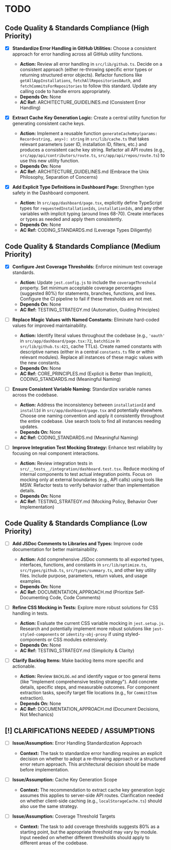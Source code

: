 # TODO

## Code Quality & Standards Compliance (High Priority)
- [x] **Standardize Error Handling in GitHub Utilities:** Choose a consistent approach for error handling across all GitHub utility functions.
  - **Action:** Review all error handling in `src/lib/github.ts`. Decide on a consistent approach (either re-throwing specific error types or returning structured error objects). Refactor functions like `getAllAppInstallations`, `fetchAllRepositoriesOAuth`, and `fetchCommitsForRepositories` to follow this standard. Update any calling code to handle errors appropriately.
  - **Depends On:** None
  - **AC Ref:** ARCHITECTURE_GUIDELINES.md (Consistent Error Handling)

- [x] **Extract Cache Key Generation Logic:** Create a central utility function for generating consistent cache keys.
  - **Action:** Implement a reusable function `generateCacheKey(params: Record<string, any>): string` in `src/lib/cache.ts` that takes relevant parameters (user ID, installation ID, filters, etc.) and produces a consistent cache key string. Refactor all API routes (e.g., `src/app/api/contributors/route.ts`, `src/app/api/repos/route.ts`) to use this new utility function.
  - **Depends On:** None
  - **AC Ref:** ARCHITECTURE_GUIDELINES.md (Embrace the Unix Philosophy, Separation of Concerns)

- [x] **Add Explicit Type Definitions in Dashboard Page:** Strengthen type safety in the Dashboard component.
  - **Action:** In `src/app/dashboard/page.tsx`, explicitly define TypeScript types for `requestedInstallationIds`, `installationIds`, and any other variables with implicit typing (around lines 68-70). Create interfaces or types as needed and apply them consistently.
  - **Depends On:** None
  - **AC Ref:** CODING_STANDARDS.md (Leverage Types Diligently)

## Code Quality & Standards Compliance (Medium Priority)
- [x] **Configure Jest Coverage Thresholds:** Enforce minimum test coverage standards.
  - **Action:** Update `jest.config.js` to include the `coverageThreshold` property. Set minimum acceptable coverage percentages (suggested 80%) for statements, branches, functions, and lines. Configure the CI pipeline to fail if these thresholds are not met.
  - **Depends On:** None
  - **AC Ref:** TESTING_STRATEGY.md (Automation, Guiding Principles)

- [ ] **Replace Magic Values with Named Constants:** Eliminate hard-coded values for improved maintainability.
  - **Action:** Identify literal values throughout the codebase (e.g., `'oauth'` in `src/app/dashboard/page.tsx:72`, `batchSize` in `src/lib/github.ts:421`, cache TTLs). Create named constants with descriptive names (either in a central `constants.ts` file or within relevant modules). Replace all instances of these magic values with the new constants.
  - **Depends On:** None
  - **AC Ref:** CORE_PRINCIPLES.md (Explicit is Better than Implicit), CODING_STANDARDS.md (Meaningful Naming)

- [ ] **Ensure Consistent Variable Naming:** Standardize variable names across the codebase.
  - **Action:** Address the inconsistency between `installationId` and `installId` in `src/app/dashboard/page.tsx` and potentially elsewhere. Choose one naming convention and apply it consistently throughout the entire codebase. Use search tools to find all instances needing updates.
  - **Depends On:** None
  - **AC Ref:** CODING_STANDARDS.md (Meaningful Naming)

- [ ] **Improve Integration Test Mocking Strategy:** Enhance test reliability by focusing on real component interactions.
  - **Action:** Review integration tests in `src/__tests__/integration/dashboard.test.tsx`. Reduce mocking of internal components to test actual integration points. Focus on mocking only at external boundaries (e.g., API calls) using tools like MSW. Refactor tests to verify behavior rather than implementation details.
  - **Depends On:** None
  - **AC Ref:** TESTING_STRATEGY.md (Mocking Policy, Behavior Over Implementation)

## Code Quality & Standards Compliance (Low Priority)
- [ ] **Add JSDoc Comments to Libraries and Types:** Improve code documentation for better maintainability.
  - **Action:** Add comprehensive JSDoc comments to all exported types, interfaces, functions, and constants in `src/lib/optimize.ts`, `src/types/github.ts`, `src/types/summary.ts`, and other key utility files. Include purpose, parameters, return values, and usage examples.
  - **Depends On:** None
  - **AC Ref:** DOCUMENTATION_APPROACH.md (Prioritize Self-Documenting Code, Code Comments)

- [ ] **Refine CSS Mocking in Tests:** Explore more robust solutions for CSS handling in tests.
  - **Action:** Evaluate the current CSS variable mocking in `jest.setup.js`. Research and potentially implement more robust solutions like `jest-styled-components` or `identity-obj-proxy` if using styled-components or CSS modules extensively.
  - **Depends On:** None
  - **AC Ref:** TESTING_STRATEGY.md (Simplicity & Clarity)

- [ ] **Clarify Backlog Items:** Make backlog items more specific and actionable.
  - **Action:** Review `BACKLOG.md` and identify vague or too general items (like "Implement comprehensive testing strategy"). Add concrete details, specific steps, and measurable outcomes. For component extraction tasks, specify target file locations (e.g., for `CommitItem` extraction).
  - **Depends On:** None
  - **AC Ref:** DOCUMENTATION_APPROACH.md (Document Decisions, Not Mechanics)

## [!] CLARIFICATIONS NEEDED / ASSUMPTIONS
- [ ] **Issue/Assumption:** Error Handling Standardization Approach
  - **Context:** The task to standardize error handling requires an explicit decision on whether to adopt a re-throwing approach or a structured error return approach. This architectural decision should be made before implementation.

- [ ] **Issue/Assumption:** Cache Key Generation Scope
  - **Context:** The recommendation to extract cache key generation logic assumes this applies to server-side API routes. Clarification needed on whether client-side caching (e.g., `localStorageCache.ts`) should also use the same strategy.

- [ ] **Issue/Assumption:** Coverage Threshold Targets
  - **Context:** The task to add coverage thresholds suggests 80% as a starting point, but the appropriate threshold may vary by module. Input needed on whether different thresholds should apply to different areas of the codebase.